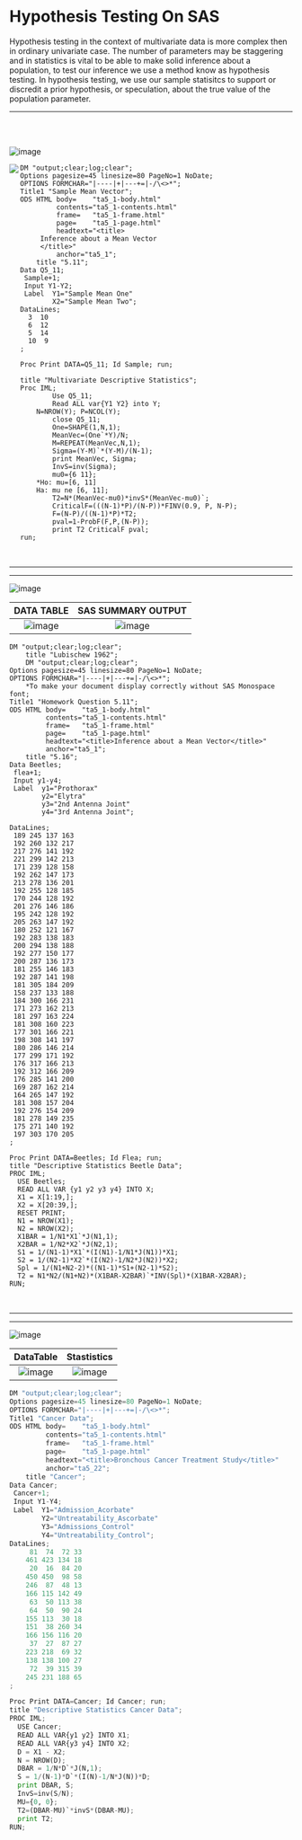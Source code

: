 # Hypothesis Testing On SAS 

Hypothesis testing in the context of multivariate data is more complex then in ordinary univariate case. The number of parameters may be staggering and in statistics is vital to be able to make solid inference about a population, to test our inference we use a method know as hypothesis testing. In hypothesis testing, we use our sample statisitcs to support or discredit a prior hypothesis, or speculation, about the true value of the population parameter.  

************
<br/>
<br/>

![image](https://user-images.githubusercontent.com/45861503/76169457-84f48600-6135-11ea-907b-03c792809c0f.png)



<img src="https://user-images.githubusercontent.com/45861503/76169659-b1a99d00-6137-11ea-952f-1d38fcb0603d.png" align="left">



```SAS
DM "output;clear;log;clear";
Options pagesize=45 linesize=80 PageNo=1 NoDate;
OPTIONS FORMCHAR="|----|+|---+=|-/\<>*"; 
Title1 "Sample Mean Vector";
ODS HTML body=    "ta5_1-body.html" 
         contents="ta5_1-contents.html" 
         frame=   "ta5_1-frame.html" 
         page=    "ta5_1-page.html"
         headtext="<title>
	 Inference about a Mean Vector
	 </title>"
         anchor="ta5_1";
    title "5.11";
Data Q5_11;
 Sample+1;
 Input Y1-Y2;
 Label 	Y1="Sample Mean One"
        X2="Sample Mean Two";
DataLines;
  3  10 
  6  12
  5  14
  10  9    
;

Proc Print DATA=Q5_11; Id Sample; run;    

title "Multivariate Descriptive Statistics";
Proc IML;
        Use Q5_11;
        Read ALL var{Y1 Y2} into Y; 
	N=NROW(Y); P=NCOL(Y);
        close Q5_11;
        One=SHAPE(1,N,1);
        MeanVec=(One`*Y)/N;
        M=REPEAT(MeanVec,N,1); 
        Sigma=(Y-M)`*(Y-M)/(N-1);
        print MeanVec, Sigma; 
        InvS=inv(Sigma);
        mu0={6 11}; 
	*Ho: mu=[6, 11] 
	Ha: mu ne [6, 11];
        T2=N*(MeanVec-mu0)*invS*(MeanVec-mu0)`; 
        CriticalF=(((N-1)*P)/(N-P))*FINV(0.9, P, N-P); 
        F=(N-P)/((N-1)*P)*T2;
        pval=1-ProbF(F,P,(N-P));
        print T2 CriticalF pval;
run;
```




<br/>


**********
**********

![image](https://user-images.githubusercontent.com/45861503/76169708-30063f00-6138-11ea-8dbb-79d29adcbae0.png)

DATA TABLE        |    SAS SUMMARY OUTPUT
:-----------------------:|:--------------------------:
![image](https://user-images.githubusercontent.com/45861503/76158013-001e5380-60c6-11ea-8fbb-6ac8f12a7b6a.png)|![image](https://user-images.githubusercontent.com/45861503/76158081-c0a43700-60c6-11ea-9e09-866a0caa2701.png)



```SAS
DM "output;clear;log;clear";
    title "Lubischew 1962";
    DM "output;clear;log;clear";
Options pagesize=45 linesize=80 PageNo=1 NoDate;
OPTIONS FORMCHAR="|----|+|---+=|-/\<>*"; 
	*To make your document display correctly without SAS Monospace font;
Title1 "Homework Question 5.11";
ODS HTML body=    "ta5_1-body.html" 
         contents="ta5_1-contents.html" 
         frame=   "ta5_1-frame.html" 
         page=    "ta5_1-page.html"
         headtext="<title>Inference about a Mean Vector</title>"
         anchor="ta5_1";
	title "5.16";
Data Beetles;
 flea+1;
 Input y1-y4;
 Label 	y1="Prothorax"
        y2="Elytra"
        y3="2nd Antenna Joint"
        y4="3rd Antenna Joint";
        
DataLines;
 189 245 137 163
 192 260 132 217
 217 276 141 192
 221 299 142 213
 171 239 128 158
 192 262 147 173
 213 278 136 201
 192 255 128 185
 170 244 128 192
 201 276 146 186
 195 242 128 192
 205 263 147 192
 180 252 121 167
 192 283 138 183
 200 294 138 188
 192 277 150 177
 200 287 136 173
 181 255 146 183
 192 287 141 198
 181 305 184 209
 158 237 133 188
 184 300 166 231
 171 273 162 213
 181 297 163 224
 181 308 160 223
 177 301 166 221
 198 308 141 197
 180 286 146 214
 177 299 171 192
 176 317 166 213
 192 312 166 209
 176 285 141 200
 169 287 162 214
 164 265 147 192
 181 308 157 204
 192 276 154 209
 181 278 149 235
 175 271 140 192
 197 303 170 205
;

Proc Print DATA=Beetles; Id Flea; run;
title "Descriptive Statistics Beetle Data";
PROC IML;
  USE Beetles;
  READ ALL VAR {y1 y2 y3 y4} INTO X;
  X1 = X[1:19,];
  X2 = X[20:39,];
  RESET PRINT;
  N1 = NROW(X1);
  N2 = NROW(X2);
  X1BAR = 1/N1*X1`*J(N1,1);
  X2BAR = 1/N2*X2`*J(N2,1);
  S1 = 1/(N1-1)*X1`*(I(N1)-1/N1*J(N1))*X1; 
  S2 = 1/(N2-1)*X2`*(I(N2)-1/N2*J(N2))*X2;    
  Spl = 1/(N1+N2-2)*((N1-1)*S1+(N2-1)*S2);     
  T2 = N1*N2/(N1+N2)*(X1BAR-X2BAR)`*INV(Spl)*(X1BAR-X2BAR);
RUN;
```

<br/>

**********************************
***************************

![image](https://user-images.githubusercontent.com/45861503/76169778-da7e6200-6138-11ea-8c2a-7bed2a23dc15.png)

DataTable             |  Stastistics
:-------------------------:|:-------------------------:
![image](https://user-images.githubusercontent.com/45861503/76169736-78256180-6138-11ea-8f32-5ca43dd9754f.png)|![image](https://user-images.githubusercontent.com/45861503/76169753-968b5d00-6138-11ea-9381-729378b0f351.png)

```python
DM "output;clear;log;clear";
Options pagesize=45 linesize=80 PageNo=1 NoDate;
OPTIONS FORMCHAR="|----|+|---+=|-/\<>*"; 
Title1 "Cancer Data";
ODS HTML body=    "ta5_1-body.html" 
         contents="ta5_1-contents.html" 
         frame=   "ta5_1-frame.html" 
         page=    "ta5_1-page.html"
         headtext="<title>Bronchous Cancer Treatment Study</title>"
         anchor="ta5_22";
    title "Cancer";
Data Cancer;
 Cancer+1;
 Input Y1-Y4;
 Label 	Y1="Admission_Acorbate"
        Y2="Untreatability_Ascorbate"
        Y3="Admissions_Control"
        Y4="Untreatability_Control";
DataLines;
     81  74  72 33
    461 423 134 18
     20  16  84 20
    450 450  98 58
    246  87  48 13
    166 115 142 49
     63  50 113 38
     64  50  90 24
    155 113  30 18
    151  38 260 34
    166 156 116 20
     37  27  87 27
    223 218  69 32
    138 138 100 27
     72  39 315 39
    245 231 188 65 
;

Proc Print DATA=Cancer; Id Cancer; run;
title "Descriptive Statistics Cancer Data";
PROC IML;
  USE Cancer;
  READ ALL VAR{y1 y2} INTO X1;
  READ ALL VAR{y3 y4} INTO X2;
  D = X1 - X2;
  N = NROW(D);
  DBAR = 1/N*D`*J(N,1);
  S = 1/(N-1)*D`*(I(N)-1/N*J(N))*D;
  print DBAR, S;
  InvS=inv(S/N);
  MU={0, 0}; 
  T2=(DBAR-MU)`*invS*(DBAR-MU);
  print T2;
RUN;

```
